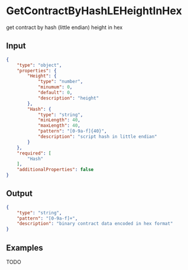# GetContractByHashLEHeightInHex

get contract by hash (little endian) height in hex

## Input

```json
{
    "type": "object",
    "properties": {
        "Height": {
            "type": "number",
            "minumum": 0,
            "default": 0,
            "description": "height"
        },
        "Hash": {
            "type": "string",
            "minLength": 40,
            "maxLength": 40,
            "pattern": "[0-9a-f]{40}",
            "description": "script hash in little endian"
        }
    },
    "required": [
        "Hash"
    ],
    "additionalProperties": false
}
```

## Output

```json
{
    "type": "string",
    "pattern": "[0-9a-f]+",
    "description": "binary contract data encoded in hex format"
}
```

## Examples

TODO
